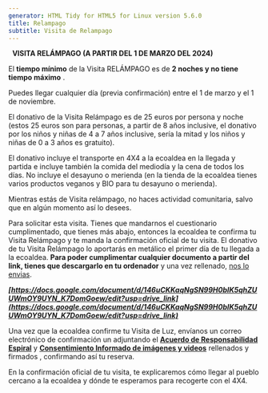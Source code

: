 ```yaml
---
generator: HTML Tidy for HTML5 for Linux version 5.6.0
title: Relampago
subtitle: Visita de Relampago
---
```


<!--
SPDX-FileCopyrightText: 2012-2023 Atzar <ecoaldeavegetariana@gmail.com>
SPDX-FileCopyrightText: 2024 Robin Vobruba <hoijui.quaero@gmail.com>

SPDX-License-Identifier: CC-BY-SA-4.0
-->

  **VISITA RELÁMPAGO (A PARTIR DEL 1 DE MARZO DEL 2024)**

El **tiempo mínimo** de la Visita RELÁMPAGO es de **2 noches y no tiene
tiempo máximo** .

Puedes llegar cualquier día (previa confirmación) entre el 1 de marzo y
el 1 de noviembre.

El donativo de la Visita Relámpago es de 25 euros por persona y noche
(estos 25 euros son para personas, a partir de 8 años inclusive, el
donativo por los niños y niñas de 4 a 7 años inclusive, sería la mitad y
los niños y niñas de 0 a 3 años es gratuito).

El donativo incluye el transporte en 4X4 a la ecoaldea en la llegada y
partida e incluye también la comida del mediodía y la cena de todos los
días. No incluye el desayuno o merienda (en la tienda de la ecoaldea
tienes varios productos veganos y BIO para tu desayuno o merienda).

Mientras estás de Visita relámpago, no haces actividad comunitaria,
salvo que en algún momento así lo desees.

Para solicitar esta visita. Tienes que mandarnos el cuestionario
cumplimentado, que tienes más abajo, entonces la ecoaldea te confirma tu
Visita Relámpago y te manda la confirmación oficial de tu visita. El
donativo de tu Visita Relámpago lo aportarás en metálico el primer día
de tu llegada a la ecoaldea. **Para poder cumplimentar cualquier
documento a partir del link, tienes que descargarlo en tu ordenador** y
una vez rellenado, [nos lo envias][contacto].

***[https://docs.google.com/document/d/146uCKKaqNgSN99H0bIK5qhZUUWmOY9UYN_K7DomGoew/edit?usp=drive_link](https://docs.google.com/document/d/146uCKKaqNgSN99H0bIK5qhZUUWmOY9UYN_K7DomGoew/edit?usp=drive_link)***

Una vez que la ecoaldea confirme tu Visita de Luz, envíanos un correo
electrónico de confirmación un adjuntando el [**Acuerdo de
Responsabilidad
Espiral**](https://docs.google.com/document/d/1LHb7SVDQ-M8FmAcnYgnzMvlfKPGFha1n-uw4Rqkf8cM/edit?usp=drive_link)
y [**Consentimiento Informado de imágenes y
videos**](https://docs.google.com/document/d/1C5pqcvrZBbvqaVWchEwn3Wk5DST300HS5YZm8GarfFQ/edit?usp=drive_link)
rellenados y firmados , confirmando así tu reserva.

En la confirmación oficial de tu visita, te explicaremos cómo llegar al
pueblo cercano a la ecoaldea y dónde te esperamos para recogerte con el
4X4.

[contacto]: ../contacto.md
